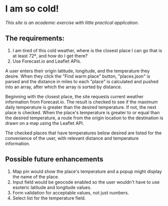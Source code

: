# I am so cold!

*This site is an academic exercise with little practical application.*

## The requirements:
1. I am tired of this cold weather, where is the closest place I can go that is at least 72º, and how do I get there?
2. Use Forecast.io and Leaflet APIs.

A user enters their origin latitude, longitude, and the temperature they desire. When they click the "Find warm place" button, "places.json" is parsed and the distance in miles to each "place" is calculated and pushed into an array, after which the array is sorted by distance.

Beginning with the closest place, the site requests current weather information from Forecast.io. The result is checked to see if the maximum daily temperature is greater than the desired temperature. If not, the next place is checked. When the place's temperature is greater to or equal than the desired temperature, a route from the origin location to the destination is drawn on a map using the Leaflet API.

The checked places that have temperatures below desired are listed for the convenience of the user, with relevant distance and temperature information.

## Possible future enhancements

1. Map pin would show the place's temperature and a popup might display the name of the place.
2. Input field would be geocode enabled so the user wouldn't have to use esoteric latitude and longitude values.
3. Form validation for acceptable values, not just numbers.
5. Select list for the temperature field.